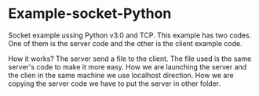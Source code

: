 # Example-socket-Python
Socket example ussing Python v3.0 and TCP.
This example has two codes. One of them is the server code and the other is the client example code.

How it works?  The server send a file to the client. The file used is the same server's code to make it more easy. How we are launching the server and the clien in the same machine we use localhost direction. How we are copying the server code we have to put the server in other folder.
